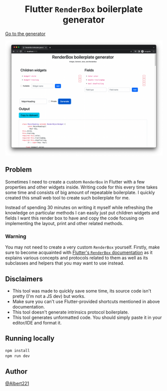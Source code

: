 <h1 align="center">Flutter <code>RenderBox</code> boilerplate generator</h1>

[Go to the generator][generator]

[![Screenshot](screenshot.png)][generator]

## Problem

Sometimes I need to create a custom `RenderBox` in Flutter with a few properties and other widgets inside. Writing code for this every time takes some time and consists of big amount of repeatable boilerplate. I quickly created this small web tool to create such boilerplate for me.

Instead of spending 30 minutes on writing it myself while refreshing the knowledge on particular methods I can easily just put children widgets and fields I want this render box to have and copy the code focusing on implementing the layout, print and other related methods.

### Warning

You may not need to create a very custom `RenderBox` yourself. Firstly, make sure to become acquainted with [Flutter's `RenderBox` documentation](https://api.flutter.dev/flutter/rendering/RenderBox-class.html) as it explains various concepts and protocols related to them as well as its subclasses and helpers that you may want to use instead.

## Disclaimers

* This tool was made to quickly save some time, its source code isn't pretty (I'm not a JS dev) but works.
* Make sure you can't use Flutter-provided shortcuts mentioned in above documentation.
* This tool doesn't generate intrinsics protocol boilerplate.
* This tool generates unformatted code. You should simply paste it in your editor/IDE and format it.

## Running locally

```sh
npm install
npm run dev
```

## Author

[@Albert221](https://github.com/Albert221)

[generator]: https://leancodepl.github.io/render-box-boilerplate-generator/